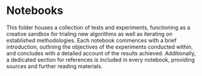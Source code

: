 # Notebooks

This folder houses a collection of tests and experiments, functioning as a creative sandbox for trialing new algorithms as well as iterating on established methodologies. Each notebook commences with a brief introduction, outlining the objectives of the experiments conducted within, and concludes with a detailed account of the results achieved. Additionally, a dedicated section for references is included in every notebook, providing sources and further reading materials.